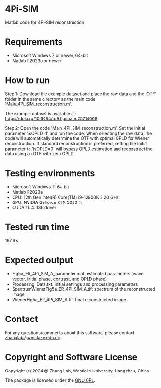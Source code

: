 # 4Pi-SIM
Matlab code for 4Pi-SIM reconstruction

# Requirements
  - Microsoft Windows 7 or newer, 64-bit
  - Matlab R2023a or newer

# How to run

Step 1: Download the example dataset and place the raw data and the 'OTF' folder in the same directory as the main code 'Main_4Pi_SIM_reconstruction.m'.

The example dataset is available at: https://doi.org/10.6084/m9.figshare.25714068.

Step 2: Open the code 'Main_4Pi_SIM_reconstruction.m'. Set the initial parameter 'isOPLD=1' and run the code. When selecting the raw data, the code will automatically determine the OTF with optimal OPLD for Wiener reconstruction. If standard reconstruction is preferred, setting the initial parameter to 'isOPLD=0' will bypass OPLD estimation and reconstruct the data using an OTF with zero OPLD.

# Testing environments
  - Microsoft Windows 11 64-bit
  - Matlab R2023a
  - CPU: 12th Gen Intel(R) Core(TM) i9-12900K 3.20 GHz
  - GPU: NVIDIA GeForce RTX 3080 Ti
  - CUDA 11. 4. 136 driver

# Tested run time
197.6 s

# Expected output
  - Fig5a_ER_4Pi_SIM_A_parameter.mat: estimated parameters (wave vector, initial phase, contrast, and OPLD phase)
  - Processing_Data.txt: initial settings and processing parameters
  - SpectrumWienerFig5a_ER_4Pi_SIM_A.tif: spectrum of the reconstructed image
  - WienerFig5a_ER_4Pi_SIM_A.tif: final reconstructed image 


# Contact
For any questions/comments about this software, please contact zhanglab@westlake.edu.cn.

# Copyright and Software License
Copyright (c) 2024 @ Zhang Lab, Westlake University, Hangzhou, China

The package is licensed under the [GNU GPL](https://www.gnu.org/licenses/). 



